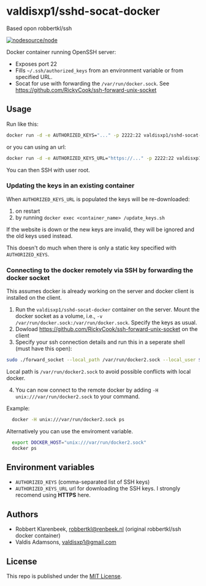 # valdisxp1/sshd-socat-docker

Based opon robbertkl/ssh

[![nodesource/node](http://dockeri.co/image/valdisxp1/sshd-socat-docker)](https://registry.hub.docker.com/u/valdisxp1/sshd-socat-docker/)

Docker container running OpenSSH server:

* Exposes port 22
* Fills `~/.ssh/authorized_keys` from an environment variable or from specified URL.
* Socat for use with forwarding the `/var/run/docker.sock`. See https://github.com/RickyCook/ssh-forward-unix-socket

## Usage

Run like this:

```bash
docker run -d -e AUTHORIZED_KEYS="..." -p 2222:22 valdisxp1/sshd-socat-docker
```

or you can using an url:

```bash
docker run -d -e AUTHORIZED_KEYS_URL="https://..." -p 2222:22 valdisxp1/sshd-socat-docker
```

You can then SSH with user root.

### Updating the keys in an existing container

When `AUTHORIZED_KEYS_URL` is populated the keys will be re-downloaded:

1. on restart
2. by running `docker exec <container_name> /update_keys.sh`

If the website is down or the new keys are invalid, they will be ignored and the old keys used instead.

This doesn't do much when there is only a static key specified with `AUTHORIZED_KEYS`.

### Connecting to the docker remotely via SSH by forwarding the docker socket

This assumes docker is already working on the server and docker client is installed on the client.

1. Run the `valdisxp1/sshd-socat-docker` container on the server. Mount the docker socket as a volume, i.e., `-v /var/run/docker.sock:/var/run/docker.sock`. Specify the keys as usual.
2. Dowload https://github.com/RickyCook/ssh-forward-unix-socket on the client
3. Specify your ssh connection details and run this in a seperate shell (must have this open):
  ```bash
  sudo ./forward_socket --local_path /var/run/docker2.sock --local_user $(id -un) "ssh -i <path-to-key> root@<server-host> -p 2222" /var/run/docker.sock
  ``` 
  Local path is `/var/run/docker2.sock` to avoid possible conflicts with local docker.

4. You can now connect to the remote docker by adding `-H unix:///var/run/docker2.sock` to your command.

  Example:
  ```bash
    docker -H unix:///var/run/docker2.sock ps
  ```
  
  Alternatively you can use the enviroment variable.
  ```bash
    export DOCKER_HOST="unix:///var/run/docker2.sock"
    docker ps
  ```

## Environment variables

* `AUTHORIZED_KEYS` (comma-separated list of SSH keys)
* `AUTHORIZED_KEYS_URL` url for downloading the SSH keys. I strongly recomend using **HTTPS** here.

## Authors

* Robbert Klarenbeek, <robbertkl@renbeek.nl> (original robbertkl/ssh docker container)
* Valdis Adamsons, <valdisxp1@gmail.com>

## License

This repo is published under the [MIT License](http://www.opensource.org/licenses/mit-license.php).
